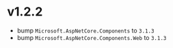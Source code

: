 # v1.2.2

- bump `Microsoft.AspNetCore.Components` to `3.1.3`
- bump `Microsoft.AspNetCore.Components.Web` to `3.1.3`
